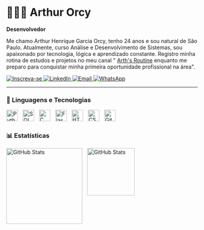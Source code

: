 # 👨🏻‍💻 Arthur Orcy

**Desenvolvedor**

Me chamo Arthur Henrique Garcia Orcy, tenho 24 anos e sou natural de São Paulo. Atualmente, curso Análise e Desenvolvimento de Sistemas, sou apaixonado por tecnologia, lógica e aprendizado constante. Registro minha rotina de estudos e projetos no meu canal " [Arth's Routine](https://www.youtube.com/@Arthsroutine) enquanto me preparo para conquistar minha primeira oportunidade profissional na área".

<p align="left">
  <a href="https://www.youtube.com/@Arthsroutine?sub_confirmation=1">
  <img
    alt="Inscreva-se"
    title="Inscreva-se no meu canal"
    src="https://custom-icon-badges.demolab.com/badge/Inscreva--se-CE4630?style=for-the-badge&logo=video&logoColor=white&labelColor=CE4630"
  />
</a>

<a href="https://www.linkedin.com/in/arthurorcy" target="_blank">
    <img 
      alt="LinkedIn" 
      title="Conecte-se comigo no LinkedIn" 
      src="https://custom-icon-badges.demolab.com/badge/LinkedIn-0077B5?style=for-the-badge&logo=linkedin&logoColor=white&labelColor=005582" 
    />
  </a>
  
<a href="mailto:arthnocodigo@gmail.com">
  <img 
    alt="Email" 
    title="Me envie um email" 
    src="https://img.shields.io/badge/arthnocodigo@gmail.com-FCC419?style=for-the-badge&logo=gmail&logoColor=black" 
  />
</a>


  <a href="https://wa.me/5511991340152" target="_blank">
  <img
    alt="WhatsApp"
    title="Me chame no WhatsApp"
    src="https://img.shields.io/badge/(11)%2099134--0152-4CAF50?style=for-the-badge&logo=whatsapp&logoColor=white"
  />
</a>

</p>


---

### 🤖 Linguagens e Tecnologias

<img 
    align="left" 
    alt="Python" 
    title="Python"
    width="30px" 
    style="padding-right: 10px;" 
    src="https://cdn.jsdelivr.net/gh/devicons/devicon@latest/icons/python/python-original.svg" 
/>
<img 
    align="left" 
    alt="SQL" 
    title="SQL"
    width="30px" 
    style="padding-right: 10px;" 
    src="https://cdn.jsdelivr.net/gh/devicons/devicon@latest/icons/mysql/mysql-original.svg" />


<img 
    align="left" 
    alt="C"
    title="C" 
    width="30px" 
    style="padding-right: 10px;" 
    src="https://cdn.jsdelivr.net/gh/devicons/devicon@latest/icons/c/c-original.svg" />


<img 
    align="left" 
    alt="Flask"
    title="Flask" 
    width="30px" 
    style="padding-right: 10px;" 
    src="https://cdn.jsdelivr.net/gh/devicons/devicon@latest/icons/flask/flask-original.svg" />

          

<img 
    align="left" 
    alt="HTML"
    title="HTML" 
    width="30px" 
    style="padding-right: 10px;" 
    src="https://cdn.jsdelivr.net/gh/devicons/devicon@latest/icons/html5/html5-original.svg" 
/>
<img 
    align="left" 
    alt="CSS" 
    title="CSS"
    width="30px" 
    style="padding-right: 10px;" 
    src="https://cdn.jsdelivr.net/gh/devicons/devicon@latest/icons/css3/css3-original.svg" 
/>

<img 
    align="left" 
    alt="Git" 
    title="Git"
    width="30px" 
    style="padding-right: 10px;" 
    src="https://cdn.jsdelivr.net/gh/devicons/devicon@latest/icons/git/git-original.svg" 
/>

<br/>
<br/>

### 📊 Estatísticas

<p>
  <img 
    align="left" 
    alt="GitHub Stats" 
    height="200" 
    style="padding-right: 10px;" 
    src="https://github-readme-stats.vercel.app/api?username=ArthhOrcy&show_icons=true&theme=chartreuse-dark&include_all_commits=true&locale=pt-br" 
  />

<img 
      align="left" 
      alt="GitHub Stats" 
      height="125" 
      src="https://github-readme-stats.vercel.app/api/top-langs/?username=Arthhorcy&theme=chartreuse-dark&layout=compact&custom_title=Tecnologias&langs_count=9" 
  />

</p>
 

